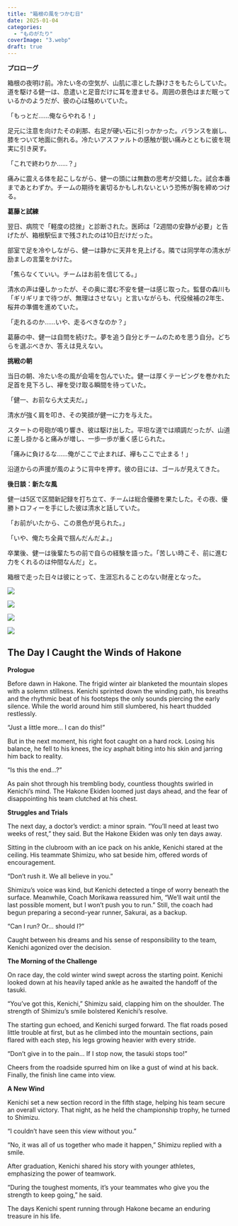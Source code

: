 ```yaml
---
title: "箱根の風をつかむ日"
date: 2025-01-04
categories: 
  - "ものがたり"
coverImage: "3.webp"
draft: true
---
```


**プロローグ**

箱根の夜明け前。冷たい冬の空気が、山肌に凛とした静けさをもたらしていた。道を駆ける健一は、息遣いと足音だけに耳を澄ませる。周囲の景色はまだ眠っているかのようだが、彼の心は騒めいていた。

「もっとだ……俺ならやれる！」

足元に注意を向けたその刹那、右足が硬い石に引っかかった。バランスを崩し、膝をついて地面に倒れる。冷たいアスファルトの感触が鋭い痛みとともに彼を現実に引き戻す。

「これで終わりか……？」

痛みに震える体を起こしながら、健一の頭には無数の思考が交錯した。試合本番まであとわずか。チームの期待を裏切るかもしれないという恐怖が胸を締めつける。

**葛藤と試練**

翌日、病院で「軽度の捻挫」と診断された。医師は「2週間の安静が必要」と告げたが、箱根駅伝まで残されたのは10日だけだった。

部室で足を冷やしながら、健一は静かに天井を見上げる。隣では同学年の清水が励ましの言葉をかけた。

「焦らなくていい。チームはお前を信じてる。」

清水の声は優しかったが、その奥に潜む不安を健一は感じ取った。監督の森川も「ギリギリまで待つが、無理はさせない」と言いながらも、代役候補の2年生、桜井の準備を進めていた。

「走れるのか……いや、走るべきなのか？」

葛藤の中、健一は自問を続けた。夢を追う自分とチームのためを思う自分。どちらを選ぶべきか、答えは見えない。

**挑戦の朝**

当日の朝、冷たい冬の風が会場を包んでいた。健一は厚くテーピングを巻かれた足首を見下ろし、襷を受け取る瞬間を待っていた。

「健一、お前なら大丈夫だ。」

清水が強く肩を叩き、その笑顔が健一に力を与えた。

スタートの号砲が鳴り響き、彼は駆け出した。平坦な道では順調だったが、山道に差し掛かると痛みが増し、一歩一歩が重く感じられた。

「痛みに負けるな……俺がここで止まれば、襷もここで止まる！」

沿道からの声援が風のように背中を押す。彼の目には、ゴールが見えてきた。

**後日談：新たな風**

健一は5区で区間新記録を打ち立て、チームは総合優勝を果たした。その夜、優勝トロフィーを手にした彼は清水と話していた。

「お前がいたから、この景色が見られた。」

「いや、俺たち全員で掴んだんだよ。」

卒業後、健一は後輩たちの前で自らの経験を語った。「苦しい時こそ、前に進む力をくれるのは仲間なんだ」と。

箱根で走った日々は彼にとって、生涯忘れることのない財産となった。

![](images/1-1024x585.webp)

![](images/2-1024x585.webp)

![](images/3-1024x585.webp)

![](images/4-1024x585.webp)

## **The Day I Caught the Winds of Hakone**

**Prologue**

Before dawn in Hakone. The frigid winter air blanketed the mountain slopes with a solemn stillness. Kenichi sprinted down the winding path, his breaths and the rhythmic beat of his footsteps the only sounds piercing the early silence. While the world around him still slumbered, his heart thudded restlessly.

“Just a little more… I can do this!”

But in the next moment, his right foot caught on a hard rock. Losing his balance, he fell to his knees, the icy asphalt biting into his skin and jarring him back to reality.

“Is this the end…?”

As pain shot through his trembling body, countless thoughts swirled in Kenichi’s mind. The Hakone Ekiden loomed just days ahead, and the fear of disappointing his team clutched at his chest.

**Struggles and Trials**

The next day, a doctor’s verdict: a minor sprain. “You’ll need at least two weeks of rest,” they said. But the Hakone Ekiden was only ten days away.

Sitting in the clubroom with an ice pack on his ankle, Kenichi stared at the ceiling. His teammate Shimizu, who sat beside him, offered words of encouragement.

“Don’t rush it. We all believe in you.”

Shimizu’s voice was kind, but Kenichi detected a tinge of worry beneath the surface. Meanwhile, Coach Morikawa reassured him, “We’ll wait until the last possible moment, but I won’t push you to run.” Still, the coach had begun preparing a second-year runner, Sakurai, as a backup.

“Can I run? Or… should I?”

Caught between his dreams and his sense of responsibility to the team, Kenichi agonized over the decision.

**The Morning of the Challenge**

On race day, the cold winter wind swept across the starting point. Kenichi looked down at his heavily taped ankle as he awaited the handoff of the tasuki.

“You’ve got this, Kenichi,” Shimizu said, clapping him on the shoulder. The strength of Shimizu’s smile bolstered Kenichi’s resolve.

The starting gun echoed, and Kenichi surged forward. The flat roads posed little trouble at first, but as he climbed into the mountain sections, pain flared with each step, his legs growing heavier with every stride.

“Don’t give in to the pain… If I stop now, the tasuki stops too!”

Cheers from the roadside spurred him on like a gust of wind at his back. Finally, the finish line came into view.

**A New Wind**

Kenichi set a new section record in the fifth stage, helping his team secure an overall victory. That night, as he held the championship trophy, he turned to Shimizu.

“I couldn’t have seen this view without you.”

“No, it was all of us together who made it happen,” Shimizu replied with a smile.

After graduation, Kenichi shared his story with younger athletes, emphasizing the power of teamwork.

“During the toughest moments, it’s your teammates who give you the strength to keep going,” he said.

The days Kenichi spent running through Hakone became an enduring treasure in his life.
